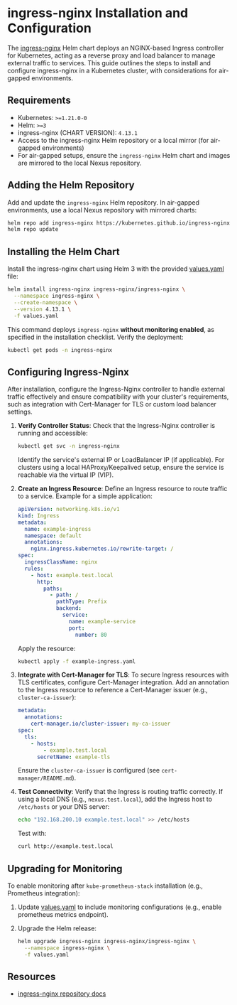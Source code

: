 # ingress-nginx Installation and Configuration

The [ingress-nginx](https://github.com/kubernetes/ingress-nginx) Helm chart deploys an NGINX-based Ingress controller for Kubernetes, acting as a reverse proxy and load balancer to manage external traffic to services. This guide outlines the steps to install and configure ingress-nginx in a Kubernetes cluster, with considerations for air-gapped environments.

## Requirements

- Kubernetes: `>=1.21.0-0`
- Helm: `>=3`
- ingress-nginx (CHART VERSION): `4.13.1`
- Access to the ingress-nginx Helm repository or a local mirror (for air-gapped environments)
- For air-gapped setups, ensure the `ingress-nginx` Helm chart and images are mirrored to the local Nexus repository.

## Adding the Helm Repository

Add and update the `ingress-nginx` Helm repository. In air-gapped environments, use a local Nexus repository with mirrored charts:

```bash
helm repo add ingress-nginx https://kubernetes.github.io/ingress-nginx
helm repo update
```

## Installing the Helm Chart

Install the ingress-nginx chart using Helm 3 with the provided [values.yaml](./values.yaml) file:

```bash
helm install ingress-nginx ingress-nginx/ingress-nginx \
  --namespace ingress-nginx \
  --create-namespace \
  --version 4.13.1 \
  -f values.yaml
```

This command deploys `ingress-nginx` **without monitoring enabled**, as specified in the installation checklist. Verify the deployment:

```bash
kubectl get pods -n ingress-nginx
```

## Configuring Ingress-Nginx

After installation, configure the Ingress-Nginx controller to handle external traffic effectively and ensure compatibility with your cluster's requirements, such as integration with Cert-Manager for TLS or custom load balancer settings.

1. **Verify Controller Status**:
   Check that the Ingress-Nginx controller is running and accessible:

   ```bash
   kubectl get svc -n ingress-nginx
   ```

   Identify the service's external IP or LoadBalancer IP (if applicable). For clusters using a local HAProxy/Keepalived setup, ensure the service is reachable via the virtual IP (VIP).

2. **Create an Ingress Resource**:
   Define an Ingress resource to route traffic to a service. Example for a simple application:

   ```yaml
   apiVersion: networking.k8s.io/v1
   kind: Ingress
   metadata:
     name: example-ingress
     namespace: default
     annotations:
       nginx.ingress.kubernetes.io/rewrite-target: /
   spec:
     ingressClassName: nginx
     rules:
       - host: example.test.local
         http:
           paths:
             - path: /
               pathType: Prefix
               backend:
                 service:
                   name: example-service
                   port:
                     number: 80
   ```

   Apply the resource:

   ```bash
   kubectl apply -f example-ingress.yaml
   ```

3. **Integrate with Cert-Manager for TLS**:
   To secure Ingress resources with TLS certificates, configure Cert-Manager integration. Add an annotation to the Ingress resource to reference a Cert-Manager issuer (e.g., `cluster-ca-issuer`):

   ```yaml
   metadata:
     annotations:
       cert-manager.io/cluster-issuer: my-ca-issuer
   spec:
     tls:
       - hosts:
           - example.test.local
         secretName: example-tls
   ```

   Ensure the `cluster-ca-issuer` is configured (see `cert-manager/README.md`).

4. **Test Connectivity**:
   Verify that the Ingress is routing traffic correctly. If using a local DNS (e.g., `nexus.test.local`), add the Ingress host to `/etc/hosts` or your DNS server:

   ```bash
   echo "192.168.200.10 example.test.local" >> /etc/hosts
   ```

   Test with:

   ```bash
   curl http://example.test.local
   ```

## Upgrading for Monitoring

To enable monitoring after `kube-prometheus-stack` installation (e.g., Prometheus integration):

1. Update [values.yaml](./values.yaml) to include monitoring configurations (e.g., enable prometheus metrics endpoint).

1. Upgrade the Helm release:

   ```bash
   helm upgrade ingress-nginx ingress-nginx/ingress-nginx \
     --namespace ingress-nginx \
     -f values.yaml
   ```

## Resources

- [ingress-nginx repository docs](https://github.com/kubernetes/ingress-nginx/tree/main/charts/ingress-nginx)
